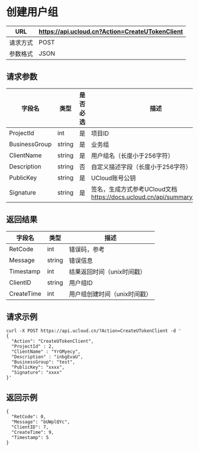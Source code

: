 # 创建用户组

| URL  | <https://api.ucloud.cn?Action=CreateUTokenClient> |
| ---- | ------------------------------------------------- |
| 请求方式 | POST                                              |
| 参数格式 | JSON                                              |

## 请求参数

| 字段名           | 类型     | 是否必选 | 描述                                                               |
| ------------- | ------ | ---- | ---------------------------------------------------------------- |
| ProjectId     | int    | 是    | 项目ID                                                             |
| BusinessGroup | string | 是    | 业务组                                                              |
| ClientName    | string | 是    | 用户组名（长度小于256字符）                                                  |
| Description   | string | 否    | 自定义描述字段（长度小于256字符）                                               |
| PublicKey     | string | 是    | UCloud账号公钥                                                       |
| Signature     | string | 是    | 签名，生成方式参考UCloud文档 <https://docs.ucloud.cn/api/summary/signature> |

## 返回结果

| 字段名        | 类型     | 描述                                                        |
| ---------- | ------ | --------------------------------------------------------- |
| RetCode    | int    | 错误码，参考 [](/management_monitor/utoken/developer/errorcode) |
| Message    | string | 错误信息                                                      |
| Timestamp  | int    | 结果返回时间（unix时间戳）                                           |
| ClientID   | string | 用户组ID                                                     |
| CreateTime | int    | 用户组创建时间（unix时间戳）                                          |

## 请求示例

    curl -X POST https://api.ucloud.cn/?Action=CreateUTokenClient -d '
    {
      "Action": "CreateUTokenClient",
      "ProjectId" : 2,
      "ClientName" : "YrGMyecy",
      "Description" : "inbgEvaU",
      "BusinessGroup": "test",
      "PublicKey": "xxxx",
      "Signature": "xxxx"
    }'

## 返回示例

    {
      "RetCode": 0,
      "Message": "bUWplQYc",
      "ClientID": 7,
      "CreateTime": 9,
      "Timestamp": 5
    }
